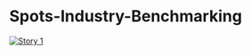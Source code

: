 # Spots-Industry-Benchmarking

<div class='tableauPlaceholder' id='viz1693496994668' style='position: relative'>
  <noscript>
    <a href='#'>
      <img alt='Story 1 ' src='https:&#47;&#47;public.tableau.com&#47;static&#47;images&#47;Sp&#47;SportsIndustryBenchmarks&#47;Story1&#47;1_rss.png' style='border: none' />
    </a>
  </noscript>
  <object class='tableauViz' style='display:none;'>
    <param name='host_url' value='https%3A%2F%2Fpublic.tableau.com%2F' />
    <param name='embed_code_version' value='3' />
    <param name='site_root' value='' />
    <param name='name' value='SportsIndustryBenchmarks&#47;Story1' />
    <param name='tabs' value='no' />
    <param name='toolbar' value='yes' />
    <param name='static_image' value='https:&#47;&#47;public.tableau.com&#47;static&#47;images&#47;Sp&#47;SportsIndustryBenchmarks&#47;Story1&#47;1.png' />
    <param name='animate_transition' value='yes' />
    <param name='display_static_image' value='yes' />
    <param name='display_spinner' value='yes' />
    <param name='display_overlay' value='yes' />
    <param name='display_count' value='yes' />
    <param name='language' value='en-US' />
  </object>
</div>
<script type='text/javascript'>
  var divElement = document.getElementById('viz1693496994668');
  var vizElement = divElement.getElementsByTagName('object')[0];
  if (divElement.offsetWidth > 800) {
    vizElement.style.width = '1280px';
    vizElement.style.height = '2127px';
  } else if (divElement.offsetWidth > 500) {
    vizElement.style.width = '1280px';
    vizElement.style.height = '2127px';
  } else {
    vizElement.style.width = '100%';
    vizElement.style.height = '2627px';
  }
  var scriptElement = document.createElement('script');
  scriptElement.src = 'https://public.tableau.com/javascripts/api/viz_v1.js';
  vizElement.parentNode.insertBefore(scriptElement, vizElement);
</script>
